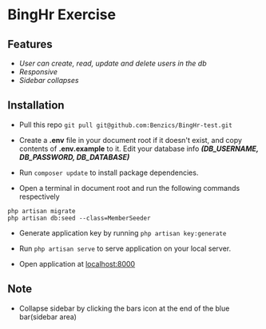 # BingHr Exercise

## Features

-   _User can create, read, update and delete users in the db_
-   _Responsive_
-   _Sidebar collapses_

## Installation

-   Pull this repo `git pull git@github.com:Benzics/BingHr-test.git`

-   Create a **.env** file in your document root if it doesn't exist, and copy contents of **.env.example** to it. Edit your database info **_(DB_USERNAME, DB_PASSWORD, DB_DATABASE)_**

-   Run `composer update` to install package dependencies.

-   Open a terminal in document root and run the following commands respectively

```
php artisan migrate
php artisan db:seed --class=MemberSeeder
```

-   Generate application key by running `php artisan key:generate`

-   Run `php artisan serve` to serve application on your local server.

-   Open application at [localhost:8000](http://localhost:8000)

## Note

-   Collapse sidebar by clicking the bars icon at the end of the blue bar(sidebar area)
